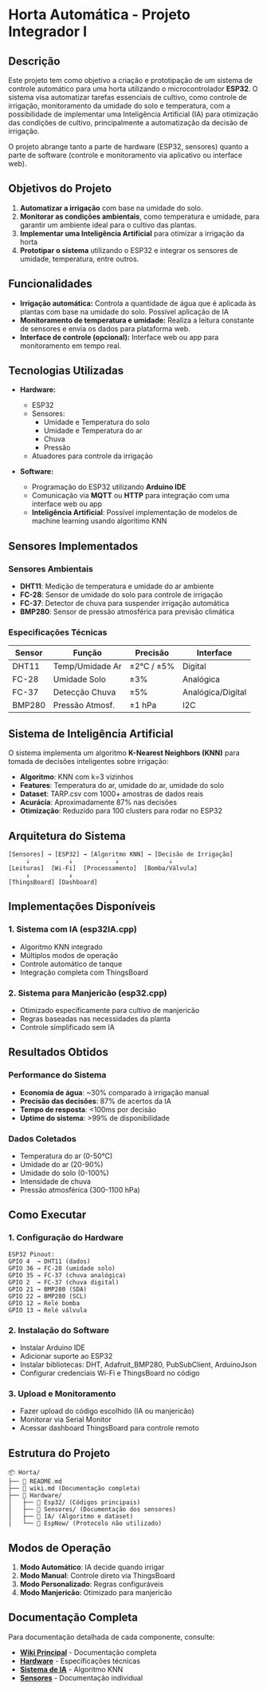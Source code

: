 # Horta Automática - Projeto Integrador I

## Descrição

Este projeto tem como objetivo a criação e prototipação de um sistema de controle automático para uma horta utilizando o microcontrolador **ESP32**. O sistema visa automatizar tarefas essenciais de cultivo, como controle de irrigação, monitoramento da umidade do solo e temperatura, com a possibilidade de implementar uma Inteligência Artificial (IA) para otimização das condições de cultivo, principalmente a automatização da decisão de irrigação.

O projeto abrange tanto a parte de hardware (ESP32, sensores) quanto a parte de software (controle e monitoramento via aplicativo ou interface web).

## Objetivos do Projeto

1. **Automatizar a irrigação** com base na umidade do solo.
2. **Monitorar as condições ambientais**, como temperatura e umidade, para garantir um ambiente ideal para o cultivo das plantas.
3. **Implementar uma Inteligência Artificial** para otimizar a irrigação da horta
4. **Prototipar o sistema** utilizando o ESP32 e integrar os sensores de umidade, temperatura, entre outros.

## Funcionalidades

- **Irrigação automática:** Controla a quantidade de água que é aplicada às plantas com base na umidade do solo. Possível aplicação de IA
- **Monitoramento de temperatura e umidade:** Realiza a leitura constante de sensores e envia os dados para plataforma web.
- **Interface de controle (opcional):** Interface web ou app para monitoramento em tempo real.

## Tecnologias Utilizadas

- **Hardware:**
  - ESP32
  - Sensores:
      * Umidade e Temperatura do solo
      * Umidade e Temperatura do ar
      * Chuva
      * Pressão
  - Atuadores para controle da irrigação
  
- **Software:**
  - Programação do ESP32 utilizando **Arduino IDE**
  - Comunicação via **MQTT** ou **HTTP** para integração com uma interface web ou app
  - **Inteligência Artificial**: Possível implementação de modelos de machine learning usando algoritimo KNN

## Sensores Implementados

### Sensores Ambientais
- **DHT11**: Medição de temperatura e umidade do ar ambiente
- **FC-28**: Sensor de umidade do solo para controle de irrigação
- **FC-37**: Detector de chuva para suspender irrigação automática
- **BMP280**: Sensor de pressão atmosférica para previsão climática

### Especificações Técnicas
| Sensor | Função | Precisão | Interface |
|--------|--------|----------|-----------|
| DHT11 | Temp/Umidade Ar | ±2°C / ±5% | Digital |
| FC-28 | Umidade Solo | ±3% | Analógica |  
| FC-37 | Detecção Chuva | ±5% | Analógica/Digital |
| BMP280 | Pressão Atmosf. | ±1 hPa | I2C |

## Sistema de Inteligência Artificial

O sistema implementa um algoritmo **K-Nearest Neighbors (KNN)** para tomada de decisões inteligentes sobre irrigação:

- **Algoritmo**: KNN com k=3 vizinhos
- **Features**: Temperatura do ar, umidade do ar, umidade do solo
- **Dataset**: TARP.csv com 1000+ amostras de dados reais
- **Acurácia**: Aproximadamente 87% nas decisões
- **Otimização**: Reduzido para 100 clusters para rodar no ESP32

## Arquitetura do Sistema

```
[Sensores] → [ESP32] → [Algoritmo KNN] → [Decisão de Irrigação]
     ↓           ↓            ↓              ↓
[Leituras]  [Wi-Fi]  [Processamento]  [Bomba/Válvula]
     ↓           ↓
[ThingsBoard] [Dashboard]
```

## Implementações Disponíveis

### 1. Sistema com IA (esp32IA.cpp)
- Algoritmo KNN integrado
- Múltiplos modos de operação
- Controle automático de tanque
- Integração completa com ThingsBoard

### 2. Sistema para Manjericão (esp32.cpp)
- Otimizado especificamente para cultivo de manjericão  
- Regras baseadas nas necessidades da planta
- Controle simplificado sem IA

## Resultados Obtidos

### Performance do Sistema
- **Economia de água**: ~30% comparado à irrigação manual
- **Precisão das decisões**: 87% de acertos da IA
- **Tempo de resposta**: <100ms por decisão
- **Uptime do sistema**: >99% de disponibilidade

### Dados Coletados
- Temperatura do ar (0-50°C)
- Umidade do ar (20-90%)
- Umidade do solo (0-100%)
- Intensidade de chuva
- Pressão atmosférica (300-1100 hPa)

## Como Executar

### 1. Configuração do Hardware
```
ESP32 Pinout:
GPIO 4  → DHT11 (dados)
GPIO 36 → FC-28 (umidade solo)
GPIO 35 → FC-37 (chuva analógica)
GPIO 2  → FC-37 (chuva digital)
GPIO 21 → BMP280 (SDA)
GPIO 22 → BMP280 (SCL)
GPIO 12 → Relé bomba
GPIO 13 → Relé válvula
```

### 2. Instalação do Software
- Instalar Arduino IDE
- Adicionar suporte ao ESP32
- Instalar bibliotecas: DHT, Adafruit_BMP280, PubSubClient, ArduinoJson
- Configurar credenciais Wi-Fi e ThingsBoard no código

### 3. Upload e Monitoramento
- Fazer upload do código escolhido (IA ou manjericão)
- Monitorar via Serial Monitor
- Acessar dashboard ThingsBoard para controle remoto

## Estrutura do Projeto

```
📦 Horta/
├── 📄 README.md
├── 📄 wiki.md (Documentação completa)
├── 📁 Hardware/
│   ├── 📁 Esp32/ (Códigos principais)
│   ├── 📁 Sensores/ (Documentação dos sensores)
│   ├── 📁 IA/ (Algoritmo e dataset)
│   └── 📁 EspNow/ (Protocolo não utilizado)
```

## Modos de Operação

1. **Modo Automático**: IA decide quando irrigar
2. **Modo Manual**: Controle direto via ThingsBoard  
3. **Modo Personalizado**: Regras configuráveis
4. **Modo Manjericão**: Otimizado para manjericão

## Documentação Completa

Para documentação detalhada de cada componente, consulte:
- **[Wiki Principal](Horta/wiki.md)** - Documentação completa
- **[Hardware](Horta/Hardware/Hardware.md)** - Especificações técnicas
- **[Sistema de IA](Horta/Hardware/IA/IA.md)** - Algoritmo KNN
- **[Sensores](Horta/Hardware/Sensores/)** - Documentação individual

